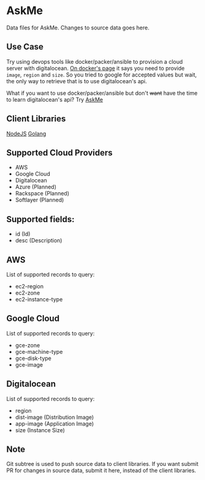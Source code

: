 # AskMe
Data files for AskMe. Changes to source data goes here.

## Use Case
Try using devops tools like docker/packer/ansible to provision a cloud server with digitalocean. [On docker's page](https://docs.docker.com/machine/drivers/digital-ocean/) it says you need to provide `image`, `region` and `size`. So you tried to google for accepted values but wait, the only way to retrieve that is to use digitalocean's api.

What if you want to use docker/packer/ansible but don't ~~want~~ have the time to learn digitalocean's api? Try [AskMe](https://github.com/pirsquare/askme)

## Client Libraries
[NodeJS](https://github.com/pirsquare/askme-node)
[Golang](https://github.com/pirsquare/askme-golang)

## Supported Cloud Providers
- AWS
- Google Cloud
- Digitalocean
- Azure (Planned)
- Rackspace (Planned)
- Softlayer (Planned)

## Supported fields:
- id (Id)
- desc (Description)

## AWS
List of supported records to query:
- ec2-region
- ec2-zone
- ec2-instance-type


## Google Cloud
List of supported records to query:
- gce-zone
- gce-machine-type
- gce-disk-type
- gce-image


## Digitalocean
List of supported records to query:
- region
- dist-image (Distribution Image)
- app-image (Application Image)
- size (Instance Size)

## Note
Git subtree is used to push source data to client libraries. If you want submit PR for changes in source data, submit it here, instead of the client libraries.
